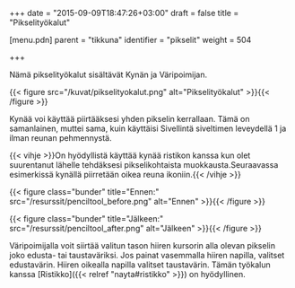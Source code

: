 +++
date = "2015-09-09T18:47:26+03:00"
draft = false
title = "Pikselityökalut"

[menu.pdn]
    parent = "tikkuna"
    identifier = "pikselit"
    weight = 504

+++

Nämä pikselityökalut sisältävät Kynän ja Väripoimijan.

{{< figure src="/kuvat/pikselityokalut.png" alt="Pikselityökalut" >}}{{< /figure >}}

Kynää voi käyttää piirtääksesi yhden pikselin kerrallaan. Tämä on samanlainen, muttei sama, kuin käyttäisi Sivellintä siveltimen
leveydellä 1 ja ilman reunan pehmennystä.

{{< vihje >}}On hyödyllistä käyttää kynää ristikon kanssa kun olet suurentanut lähelle tehdäksesi pikselikohtaista muokkausta.Seuraavassa esimerkissä kynällä piirretään oikea reuna ikoniin.{{< /vihje >}}

{{< figure class="bunder" title="Ennen:" src="/resurssit/penciltool_before.png" alt="Ennen" >}}{{< /figure >}}

{{< figure class="bunder" title="Jälkeen:" src="/resurssit/penciltool_after.png" alt="Jälkeen" >}}{{< /figure >}}

Väripoimijalla voit siirtää valitun tason hiiren kursorin alla olevan pikselin joko edusta- tai taustaväriksi. Jos painat vasemmalla
hiiren napilla, valitset edustavärin. Hiiren oikealla napilla valitset taustavärin. Tämän työkalun kanssa
[Ristikko]({{< relref "nayta#ristikko" >}}) on hyödyllinen.
